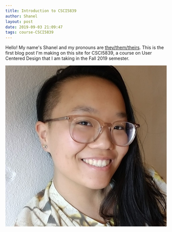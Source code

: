 ```yaml
---
title: Introduction to CSCI5839
author: Shanel
layout: post
date: 2019-09-03 21:09:47
tags: course-CSCI5839
---
```


Hello! My name's Shanel and my pronouns are [they/them/theirs](https://www.colorado.edu/cisc/resources/trans-queer/pronouns). This is the first blog post I'm making on this site for CSCI5839, a course on User Centered Design that I am taking in the Fall 2019 semester.

![Selfie of a non-binary East Asian person with one side of their head shaved, wearing clear glasses](/assets/img/selfie.jpg)
